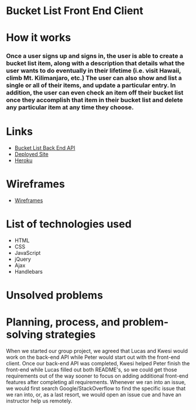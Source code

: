 # Bucket List Front End Client

# How it works

### Once a user signs up and signs in, the user is able to create a bucket list item, along with a description that details what the user wants to do eventually in their lifetime (i.e. visit Hawaii, climb Mt. Kilimanjaro, etc.) The user can also show and list a single or all of their items, and update a particular entry. In addition, the user can even check an item off their bucket list once they accomplish that item in their bucket list and delete any particular item at any time they choose.

# Links

* [Bucket List Back End API](https://github.com/WDI-28-peter-kwesi-lucas/bucket-list-back-end-api/)
* [Deployed Site](https://wdi-28-peter-kwesi-lucas.github.io/bucket-list-front-end-client/)
* [Heroku](https://secure-bastion-12965.herokuapp.com/)

# Wireframes

* [Wireframes](https://i.imgur.com/7THkF3o.jpg)

# List of technologies used

* HTML
* CSS
* JavaScript
* jQuery
* Ajax
* Handlebars

# Unsolved problems



# Planning, process, and problem-solving strategies

When we started our group project, we agreed that Lucas and Kwesi would work on the back-end API while Peter would start out with the front-end client. Once our back-end API was completed, Kwesi helped Peter finish the front-end while Lucas filled out both README's, so we could get those requirements out of the way sooner to focus on adding additional front-end features after completing all requirements. Whenever we ran into an issue, we would first search Google/StackOverflow to find the specific issue that we ran into, or, as a last resort, we would open an issue cue and have an instructor help us remotely.
